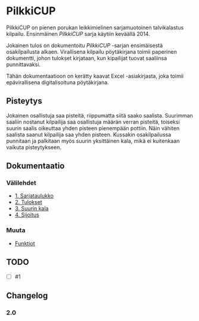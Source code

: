 # PilkkiCUP

PilkkiCUP on pienen porukan leikkimielinen sarjamuotoinen talvikalastus kilpailu. Ensinmäinen _PilkkiCUP_ sarja käytiin keväällä 2014.

Jokainen tulos on dokumentoitu _PilkkiCUP_ -sarjan ensimäisestä osakilpailusta alkaen. Virallisena kilpailu pöytäkirjana toimii paperinen dokumentti, johon tulokset kirjataan, kun kipailijat tuovat saaliinsa punnittavaksi. 

Tähän dokumentaatioon on kerätty kaavat Excel -asiakirjasta, joka toimii epävirallisena digitalisoituna pöytäkirjana.

## Pisteytys
Jokainen osallistuja saa pisteitä, riippumatta siitä saako saalista. Suurimman saaliin nostanut kilpailija saa osallistuja määrän verran pisteitä, toiseksi suurin saalis oikeuttaa yhden pisteen pienempään pottiin. Näin vähiten saalista saanut kilpailija saa yhden pisteen. Kussakin osakilpailussa punnitaan ja palkitaan myös suurin yksittäinen kala, mikä ei kuitenkaan vaikuta pisteytykseen.

## Dokumentaatio
### Välilehdet
- [1. Sarjataulukko](standings.md)
- [2. Tulokset](results.md)
- [3. Suurin kala](biggest_fish.md)
- [4. Sijoitus](ranking.md)

### Muuta
- [Funktiot](functions.md)

## TODO
- [ ] #1

## Changelog

### 2.0

